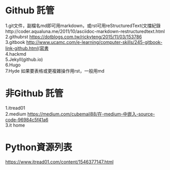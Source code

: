 # Github 託管  
1.git文件，副檔名md即可用markdown，或rst可用reStructuredText(文擋紀錄http://coder.aqualuna.me/2011/10/asciidoc-markdown-restructuredtext.html 
2.githubrst https://dotblogs.com.tw/rickyteng/2015/11/03/153786  
3.gitbook http://www.ucamc.com/e-learning/computer-skills/245-gitbook-link-github.html(寫書  
4.hackmd  
5.Jekyll(github.io)   
6.Hugo  
7.Hyde
如果要表格或更複雜操作用rst，一般用md

# 非Github 託管  
1.itread01  
2.medium https://medium.com/cubemail88/在-medium-中嵌入-source-code-96984c5f41a6   
3.it home  

# Python資源列表
https://www.itread01.com/content/1546377147.html
